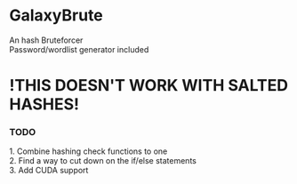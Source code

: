 # GalaxyBrute

An hash Bruteforcer <br>
Password/wordlist generator included

<h1><b>!THIS DOESN'T WORK WITH SALTED HASHES!</b></h2>


<h3>TODO</h3>
1. Combine hashing check functions to one 
<br>
2.  Find a way to cut down on the if/else statements
<br>
3.  Add CUDA support
<br>
